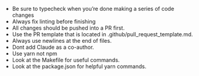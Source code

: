 - Be sure to typecheck when you’re done making a series of code changes
- Always fix linting before finishing
- All changes should be pushed into a PR first.
- Use the PR template that is located in .github/pull_request_template.md.
- Always use newlines at the end of files.
- Dont add Claude as a co-author.
- Use yarn not npm
- Look at the Makefile for useful commands.
- Look at the package.json for helpful yarn commands.

